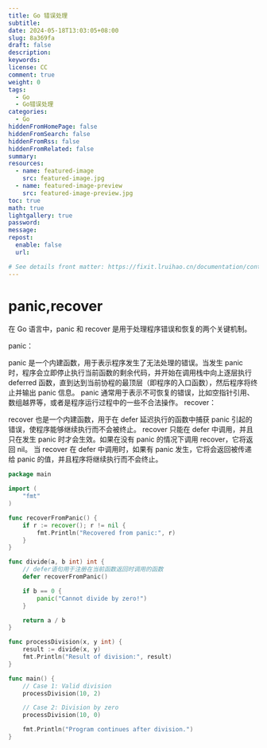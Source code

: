 ```yaml
---
title: Go 错误处理
subtitle:
date: 2024-05-18T13:03:05+08:00
slug: 8a369fa
draft: false
description:
keywords:
license: CC
comment: true
weight: 0
tags:
  - Go
  - Go错误处理
categories:
  - Go
hiddenFromHomePage: false
hiddenFromSearch: false
hiddenFromRss: false
hiddenFromRelated: false
summary:
resources:
  - name: featured-image
    src: featured-image.jpg
  - name: featured-image-preview
    src: featured-image-preview.jpg
toc: true
math: true
lightgallery: true
password:
message:
repost:
  enable: false
  url:

# See details front matter: https://fixit.lruihao.cn/documentation/content-management/introduction/#front-matter
---
```


# panic,recover
在 Go 语言中，panic 和 recover 是用于处理程序错误和恢复的两个关键机制。

panic：

panic 是一个内建函数，用于表示程序发生了无法处理的错误。当发生 panic 时，程序会立即停止执行当前函数的剩余代码，并开始在调用栈中向上逐层执行 deferred 函数，直到达到当前协程的最顶层（即程序的入口函数），然后程序将终止并输出 panic 信息。
panic 通常用于表示不可恢复的错误，比如空指针引用、数组越界等，或者是程序运行过程中的一些不合法操作。
recover：

recover 也是一个内建函数，用于在 defer 延迟执行的函数中捕获 panic 引起的错误，使程序能够继续执行而不会被终止。
recover 只能在 defer 中调用，并且只在发生 panic 时才会生效。如果在没有 panic 的情况下调用 recover，它将返回 nil。
当 recover 在 defer 中调用时，如果有 panic 发生，它将会返回被传递给 panic 的值，并且程序将继续执行而不会终止。

```go
package main

import (
	"fmt"
)

func recoverFromPanic() {
	if r := recover(); r != nil {
		fmt.Println("Recovered from panic:", r)
	}
}

func divide(a, b int) int {
	// defer语句用于注册在当前函数返回时调用的函数
	defer recoverFromPanic()

	if b == 0 {
		panic("Cannot divide by zero!")
	}

	return a / b
}

func processDivision(x, y int) {
	result := divide(x, y)
	fmt.Println("Result of division:", result)
}

func main() {
	// Case 1: Valid division
	processDivision(10, 2)

	// Case 2: Division by zero
	processDivision(10, 0)

	fmt.Println("Program continues after division.")
}

```
